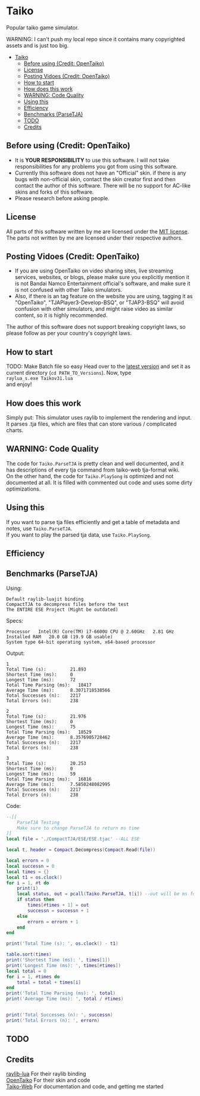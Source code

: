 # Taiko

Popular taiko game simulator.

WARNING: I can't push my local repo since it contains many copyrighted assets and is just too big.

- [Taiko](#taiko)
  - [Before using (Credit: OpenTaiko)](#before-using-credit-opentaiko)
  - [License](#license)
  - [Posting Vidoes (Credit: OpenTaiko)](#posting-vidoes-credit-opentaiko)
  - [How to start](#how-to-start)
  - [How does this work](#how-does-this-work)
  - [WARNING: Code Quality](#warning-code-quality)
  - [Using this](#using-this)
  - [Efficiency](#efficiency)
  - [Benchmarks (ParseTJA)](#benchmarks-parsetja)
  - [TODO](#todo)
  - [Credits](#credits)

## Before using (Credit: OpenTaiko)

- It is **YOUR RESPONSIBILITY** to use this software. I will not take responsibilities for any problems you got from using this software.
- Currently this software does not have an "Official" skin. if there is any bugs with non-official skin, contact the skin creator first and then contact the author of this software. There will be no support for AC-like skins and forks of this software.
- Please research before asking people.

## License

All parts of this software written by me are licensed under the [MIT license](./LICENSE). The parts not written by me are licensed under their respective authors.

## Posting Vidoes (Credit: OpenTaiko)

- If you are using OpenTaiko on video sharing sites, live streaming services, websites, or blogs, please make sure you explicitly mention it is not Bandai Namco Entertainment official's software, and make sure it is not confused with other Taiko simulators.
- Also, if there is an tag feature on the website you are using, tagging it as "OpenTaiko", "TJAPlayer3-Develop-BSQ", or "TJAP3-BSQ" will avoid confusion with other simulators, and might raise video as similar content, so it is highly recommended.

The author of this software does not support breaking copyright laws, so please follow as per your country's copyright laws.

## How to start

TODO: Make Batch file so easy
Head over to the [latest version](Versions/Taikov31.lua) and set it as current directory (`cd PATH_TO_Versions`). Now, type  
`raylua_s.exe Taikov31.lua`  
and enjoy!

## How does this work

Simply put: This simulator uses raylib to implement the rendering and input. It parses .tja files, which are files that can store various / complicated charts.

## WARNING: Code Quality

The code for `Taiko.ParseTJA` is pretty clean and well documented, and it has descriptions of every tja command from taiko-web tja-format wiki.  
On the other hand, the code for `Taiko.PlaySong` is optimized and not documented at all. It is filled with commented out code and uses some dirty optimizations.

## Using this

If you want to parse tja files efficiently and get a table of metadata and notes, use `Taiko.ParseTJA`.  
If you want to play the parsed tja data, use `Taiko.PlaySong`.

## Efficiency

## Benchmarks (ParseTJA)

Using:  
```
Default raylib-luajit binding
CompactTJA to decompress files before the test
The ENTIRE ESE Project (Might be outdated)
```
Specs:
```
Processor	Intel(R) Core(TM) i7-6600U CPU @ 2.60GHz   2.81 GHz
Installed RAM	20.0 GB (19.9 GB usable)
System type	64-bit operating system, x64-based processor
```
Output:
```
1
Total Time (s):         21.893
Shortest Time (ms):     0    
Longest Time (ms):      72   
Total Time Parsing (ms):   18417
Average Time (ms):      8.3071718538566
Total Successes (n):    2217  
Total Errors (n):       238

2
Total Time (s):         21.976
Shortest Time (ms):     0    
Longest Time (ms):      75   
Total Time Parsing (ms):   18529
Average Time (ms):      8.3576905728462
Total Successes (n):    2217 
Total Errors (n):       238

3
Total Time (s):         20.253
Shortest Time (ms):     0
Longest Time (ms):      59   
Total Time Parsing (ms):   16816
Average Time (ms):      7.5850248082995
Total Successes (n):    2217 
Total Errors (n):       238
```

Code:
```lua
--[[
    ParseTJA Testing
    Make sure to change ParseTJA to return ms time
]]
local file = './CompactTJA/ESE/ESE.tjac' --ALL ESE

local t, header = Compact.Decompress(Compact.Read(file))

local errorn = 0
local successn = 0
local times = {}
local t1 = os.clock()
for i = 1, #t do
    print(i)
    local status, out = pcall(Taiko.ParseTJA, t[i]) --out will be ms for our test
    if status then
        times[#times + 1] = out
        successn = successn + 1
    else
        errorn = errorn + 1
    end
end

print('Total Time (s): ', os.clock() - t1)

table.sort(times)
print('Shortest Time (ms): ', times[1])
print('Longest Time (ms): ', times[#times])
local total = 0
for i = 1, #times do
    total = total + times[i]
end
print('Total Time Parsing (ms): ', total)
print('Average Time (ms): ', total / #times)


print('Total Successes (n): ', successn)
print('Total Errors (n): ', errorn)
```

## TODO


## Credits

[raylib-lua](https://github.com/TSnake41/raylib-lua)
    For their raylib binding  
[OpenTaiko](https://github.com/0auBSQ/OpenTaiko)
    For their skin and code  
[Taiko-Web](https://github.com/bui/taiko-web)
    For documentation and code, and getting me started
